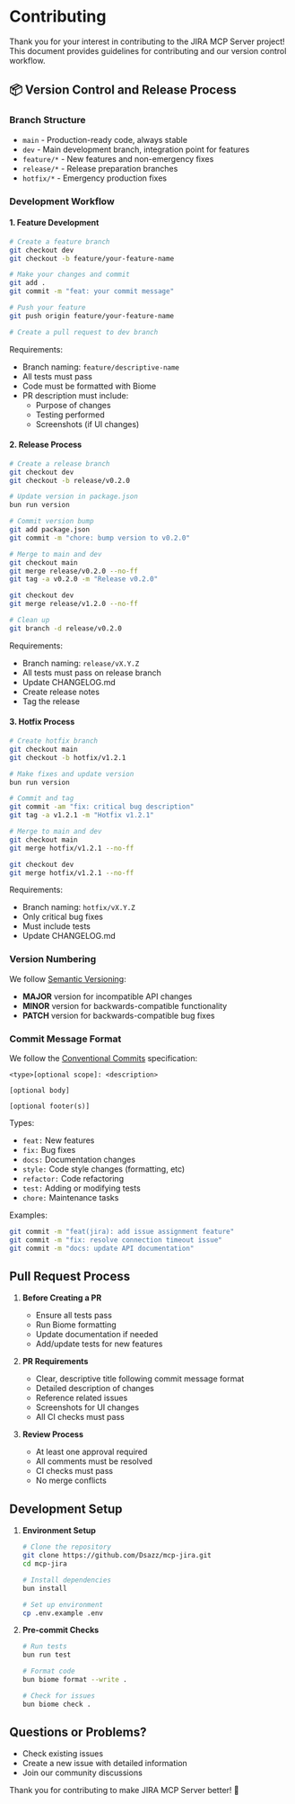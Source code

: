 # Contributing

Thank you for your interest in contributing to the JIRA MCP Server project! This document provides guidelines for contributing and our version control workflow.

## 📦 Version Control and Release Process

### Branch Structure

- `main` - Production-ready code, always stable
- `dev` - Main development branch, integration point for features
- `feature/*` - New features and non-emergency fixes
- `release/*` - Release preparation branches
- `hotfix/*` - Emergency production fixes

### Development Workflow

#### 1. Feature Development

```bash
# Create a feature branch
git checkout dev
git checkout -b feature/your-feature-name

# Make your changes and commit
git add .
git commit -m "feat: your commit message"

# Push your feature
git push origin feature/your-feature-name

# Create a pull request to dev branch
```

Requirements:

- Branch naming: `feature/descriptive-name`
- All tests must pass
- Code must be formatted with Biome
- PR description must include:
  - Purpose of changes
  - Testing performed
  - Screenshots (if UI changes)

#### 2. Release Process

```bash
# Create a release branch
git checkout dev
git checkout -b release/v0.2.0

# Update version in package.json
bun run version

# Commit version bump
git add package.json
git commit -m "chore: bump version to v0.2.0"

# Merge to main and dev
git checkout main
git merge release/v0.2.0 --no-ff
git tag -a v0.2.0 -m "Release v0.2.0"

git checkout dev
git merge release/v1.2.0 --no-ff

# Clean up
git branch -d release/v0.2.0
```

Requirements:

- Branch naming: `release/vX.Y.Z`
- All tests must pass on release branch
- Update CHANGELOG.md
- Create release notes
- Tag the release

#### 3. Hotfix Process

```bash
# Create hotfix branch
git checkout main
git checkout -b hotfix/v1.2.1

# Make fixes and update version
bun run version

# Commit and tag
git commit -am "fix: critical bug description"
git tag -a v1.2.1 -m "Hotfix v1.2.1"

# Merge to main and dev
git checkout main
git merge hotfix/v1.2.1 --no-ff

git checkout dev
git merge hotfix/v1.2.1 --no-ff
```

Requirements:

- Branch naming: `hotfix/vX.Y.Z`
- Only critical bug fixes
- Must include tests
- Update CHANGELOG.md

### Version Numbering

We follow [Semantic Versioning](https://semver.org/):

- **MAJOR** version for incompatible API changes
- **MINOR** version for backwards-compatible functionality
- **PATCH** version for backwards-compatible bug fixes

### Commit Message Format

We follow the [Conventional Commits](https://www.conventionalcommits.org/) specification:

```
<type>[optional scope]: <description>

[optional body]

[optional footer(s)]
```

Types:

- `feat:` New features
- `fix:` Bug fixes
- `docs:` Documentation changes
- `style:` Code style changes (formatting, etc)
- `refactor:` Code refactoring
- `test:` Adding or modifying tests
- `chore:` Maintenance tasks

Examples:

```bash
git commit -m "feat(jira): add issue assignment feature"
git commit -m "fix: resolve connection timeout issue"
git commit -m "docs: update API documentation"
```

## Pull Request Process

1. **Before Creating a PR**

   - Ensure all tests pass
   - Run Biome formatting
   - Update documentation if needed
   - Add/update tests for new features

2. **PR Requirements**

   - Clear, descriptive title following commit message format
   - Detailed description of changes
   - Reference related issues
   - Screenshots for UI changes
   - All CI checks must pass

3. **Review Process**
   - At least one approval required
   - All comments must be resolved
   - CI checks must pass
   - No merge conflicts

## Development Setup

1. **Environment Setup**

   ```bash
   # Clone the repository
   git clone https://github.com/Dsazz/mcp-jira.git
   cd mcp-jira

   # Install dependencies
   bun install

   # Set up environment
   cp .env.example .env
   ```

2. **Pre-commit Checks**

   ```bash
   # Run tests
   bun run test

   # Format code
   bun biome format --write .

   # Check for issues
   bun biome check .
   ```

## Questions or Problems?

- Check existing issues
- Create a new issue with detailed information
- Join our community discussions

Thank you for contributing to make JIRA MCP Server better! 🚀
